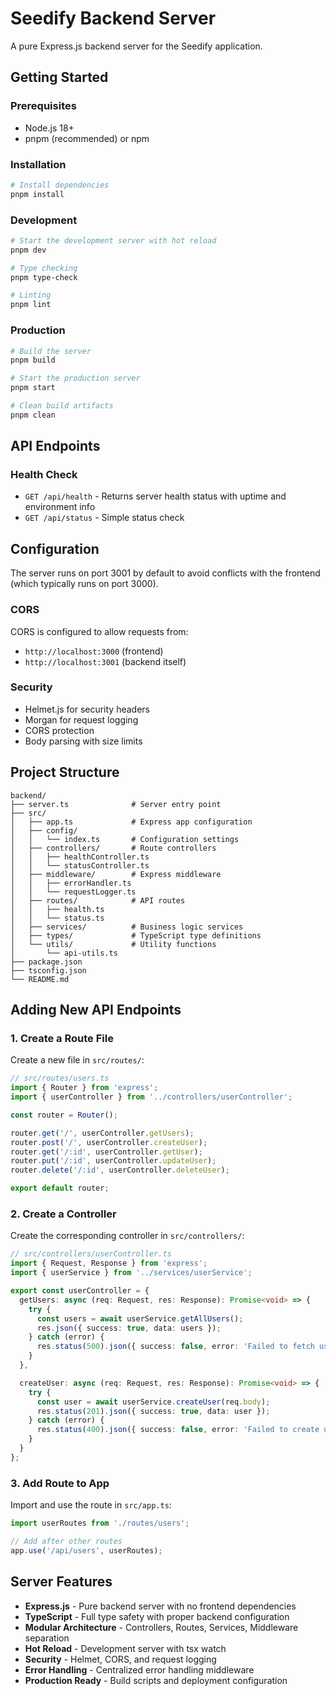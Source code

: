 # Seedify Backend Server

A pure Express.js backend server for the Seedify application.

## Getting Started

### Prerequisites
- Node.js 18+ 
- pnpm (recommended) or npm

### Installation

```bash
# Install dependencies
pnpm install
```

### Development

```bash
# Start the development server with hot reload
pnpm dev

# Type checking
pnpm type-check

# Linting
pnpm lint
```

### Production

```bash
# Build the server
pnpm build

# Start the production server
pnpm start

# Clean build artifacts
pnpm clean
```

## API Endpoints

### Health Check
- `GET /api/health` - Returns server health status with uptime and environment info
- `GET /api/status` - Simple status check

## Configuration

The server runs on port 3001 by default to avoid conflicts with the frontend (which typically runs on port 3000).

### CORS
CORS is configured to allow requests from:
- `http://localhost:3000` (frontend)
- `http://localhost:3001` (backend itself)

### Security
- Helmet.js for security headers
- Morgan for request logging
- CORS protection
- Body parsing with size limits

## Project Structure

```
backend/
├── server.ts              # Server entry point
├── src/
│   ├── app.ts             # Express app configuration
│   ├── config/
│   │   └── index.ts       # Configuration settings
│   ├── controllers/       # Route controllers
│   │   ├── healthController.ts
│   │   └── statusController.ts
│   ├── middleware/        # Express middleware
│   │   ├── errorHandler.ts
│   │   └── requestLogger.ts
│   ├── routes/            # API routes
│   │   ├── health.ts
│   │   └── status.ts
│   ├── services/          # Business logic services
│   ├── types/             # TypeScript type definitions
│   └── utils/             # Utility functions
│       └── api-utils.ts
├── package.json
├── tsconfig.json
└── README.md
```

## Adding New API Endpoints

### 1. Create a Route File
Create a new file in `src/routes/`:

```typescript
// src/routes/users.ts
import { Router } from 'express';
import { userController } from '../controllers/userController';

const router = Router();

router.get('/', userController.getUsers);
router.post('/', userController.createUser);
router.get('/:id', userController.getUser);
router.put('/:id', userController.updateUser);
router.delete('/:id', userController.deleteUser);

export default router;
```

### 2. Create a Controller
Create the corresponding controller in `src/controllers/`:

```typescript
// src/controllers/userController.ts
import { Request, Response } from 'express';
import { userService } from '../services/userService';

export const userController = {
  getUsers: async (req: Request, res: Response): Promise<void> => {
    try {
      const users = await userService.getAllUsers();
      res.json({ success: true, data: users });
    } catch (error) {
      res.status(500).json({ success: false, error: 'Failed to fetch users' });
    }
  },

  createUser: async (req: Request, res: Response): Promise<void> => {
    try {
      const user = await userService.createUser(req.body);
      res.status(201).json({ success: true, data: user });
    } catch (error) {
      res.status(400).json({ success: false, error: 'Failed to create user' });
    }
  }
};
```

### 3. Add Route to App
Import and use the route in `src/app.ts`:

```typescript
import userRoutes from './routes/users';

// Add after other routes
app.use('/api/users', userRoutes);
```

## Server Features

- **Express.js** - Pure backend server with no frontend dependencies
- **TypeScript** - Full type safety with proper backend configuration
- **Modular Architecture** - Controllers, Routes, Services, Middleware separation
- **Hot Reload** - Development server with tsx watch
- **Security** - Helmet, CORS, and request logging
- **Error Handling** - Centralized error handling middleware
- **Production Ready** - Build scripts and deployment configuration